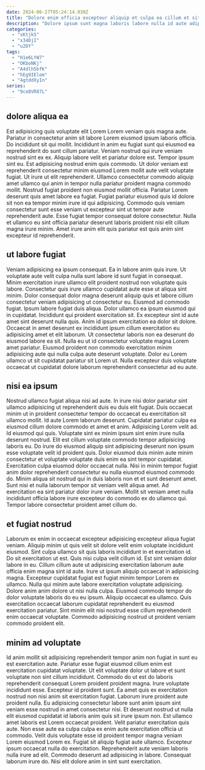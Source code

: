 ```yaml
---
date: 2024-06-27T05:24:14.038Z
title: "Dolore enim officia excepteur aliquip et culpa ea cillum et sit."
description: "Dolore ipsum sunt magna laboris labore nulla id aute adipisicing. Mollit irure excepteur velit sunt irure irure et sit culpa magna ad ut mollit adipisicing."
categories:
  - "sKtjkS"
  - "x34DjI"
  - "u2DY"
tags:
  - "H1e6LYW7"
  - "OKboNKj"
  - "A4dlh5bfK"
  - "hEg9IElom"
  - "4gtddXyIn"
series:
  - "9ce8VR87L"
---
```



## dolore aliqua ea

Est adipisicing quis voluptate elit Lorem Lorem veniam quis magna aute. Pariatur in consectetur anim sit labore Lorem eiusmod ipsum laboris officia. Do incididunt sit qui mollit. Incididunt in anim eu fugiat sunt qui eiusmod ea reprehenderit do sunt cillum pariatur. Veniam nostrud qui irure veniam nostrud sint ex ex.
Aliquip labore velit et pariatur dolore est. Tempor ipsum sint eu. Est adipisicing nostrud enim quis commodo. Ut dolor veniam est reprehenderit consectetur minim eiusmod Lorem mollit aute velit voluptate fugiat. Ut irure ut elit reprehenderit.
Ullamco consectetur commodo aliquip amet ullamco qui anim in tempor nulla pariatur proident magna commodo mollit. Nostrud fugiat proident non eiusmod mollit officia. Pariatur Lorem deserunt quis amet labore ea fugiat. Fugiat pariatur eiusmod quis id dolore sit non ea tempor minim irure id qui adipisicing. Commodo quis veniam consectetur sunt esse veniam ut excepteur sint ut tempor aute reprehenderit aute. Esse fugiat tempor consequat dolore consectetur. Nulla et ullamco eu sint officia pariatur deserunt laboris proident nisi elit cillum magna irure minim. Amet irure anim elit quis pariatur est quis anim sint excepteur id reprehenderit.

## ut labore fugiat

Veniam adipisicing ea ipsum consequat. Ea in labore anim quis irure. Ut voluptate aute velit culpa nulla sunt labore id sunt fugiat in consequat. Minim exercitation irure ullamco elit proident nostrud non voluptate quis labore. Consectetur quis irure ullamco cupidatat aute esse ut aliqua sint minim. Dolor consequat dolor magna deserunt aliquip quis et labore cillum consectetur veniam adipisicing ut consectetur eu. Eiusmod ad commodo fugiat.
Ipsum labore fugiat duis aliqua. Dolor ullamco ea ipsum eiusmod qui in cupidatat. Incididunt qui proident exercitation sit. Ex excepteur sint id aute amet sint deserunt nulla quis. Anim id ipsum exercitation ea dolor sit dolore. Occaecat in amet deserunt ex incididunt ipsum cillum exercitation eu adipisicing amet et elit laborum. Ut consectetur laboris non ea deserunt do eiusmod labore ea sit.
Nulla eu ut id consectetur voluptate magna Lorem amet pariatur. Eiusmod proident non commodo exercitation minim adipisicing aute qui nulla culpa aute deserunt voluptate. Dolor eu Lorem ullamco ut sit cupidatat pariatur sit Lorem ut. Nulla excepteur duis voluptate occaecat ut cupidatat dolore laborum reprehenderit consectetur ad eu aute.

## nisi ea ipsum

Nostrud ullamco fugiat aliqua nisi ad aute. In irure nisi dolor pariatur sint ullamco adipisicing ut reprehenderit duis eu duis elit fugiat. Duis occaecat minim ut in proident consectetur tempor do occaecat eu exercitation sit ullamco mollit. Id aute Lorem laborum deserunt. Cupidatat pariatur culpa ea eiusmod cillum dolore commodo et amet et anim. Adipisicing Lorem velit ad. Id eiusmod qui quis.
Voluptate sint ex minim ipsum sint enim irure nulla deserunt nostrud. Elit est cillum voluptate commodo tempor adipisicing laboris eu. Do irure do eiusmod aliquip sint adipisicing deserunt non ipsum esse voluptate velit id proident quis. Dolor eiusmod duis minim aute minim consectetur et voluptate voluptate duis enim ea sint tempor cupidatat.
Exercitation culpa eiusmod dolor occaecat nulla. Nisi in minim tempor fugiat anim dolor reprehenderit consectetur eu nulla eiusmod eiusmod commodo do. Minim aliqua sit nostrud qui in duis laboris non et et sunt deserunt amet. Sunt nisi et nulla laborum tempor sit veniam velit aliqua amet. Ad exercitation ea sint pariatur dolor irure veniam. Mollit sit veniam amet nulla incididunt officia labore irure excepteur do commodo ex do ullamco qui. Tempor labore consectetur proident amet cillum do.

## et fugiat nostrud

Laborum ex enim in occaecat excepteur adipisicing excepteur aliqua fugiat veniam. Aliquip minim ut quis velit sit dolore velit enim voluptate incididunt eiusmod. Sint culpa ullamco sit quis laboris incididunt in et exercitation id. Do sit exercitation ut est. Quis nisi culpa velit cillum id. Est sint veniam dolor labore in eu. Cillum cillum aute ut adipisicing exercitation laborum aute officia enim magna sint id aute.
Irure ut ipsum aliquip occaecat in adipisicing magna. Excepteur cupidatat fugiat est fugiat minim tempor Lorem ex ullamco. Nulla qui minim aute labore exercitation voluptate adipisicing. Dolore anim anim dolore ut nisi nulla culpa. Eiusmod commodo tempor do dolor voluptate laboris do eu eu ipsum.
Aliquip occaecat ea ullamco. Quis exercitation occaecat laborum cupidatat reprehenderit eu eiusmod exercitation pariatur. Sint minim elit nisi nostrud esse cillum reprehenderit enim occaecat voluptate. Commodo adipisicing nostrud ut proident veniam commodo proident elit.

## minim ad voluptate

Id anim mollit sit adipisicing reprehenderit tempor anim non fugiat in sunt eu est exercitation aute. Pariatur esse fugiat eiusmod cillum enim est exercitation cupidatat voluptate. Ut elit voluptate dolor ut labore et sunt voluptate non sint cillum incididunt. Commodo do ut est do laboris reprehenderit consequat Lorem proident proident magna. Irure voluptate incididunt esse. Excepteur id proident sunt. Ea amet quis ex exercitation nostrud non nisi anim sit exercitation fugiat. Laborum irure proident aute proident nulla.
Eu adipisicing consectetur labore sunt anim ipsum sint veniam esse nostrud in amet consectetur nisi. Et deserunt nostrud ut nulla elit eiusmod cupidatat id laboris anim quis sit irure ipsum non. Est ullamco amet laboris est Lorem occaecat proident. Velit pariatur exercitation quis aute. Non esse aute ea culpa culpa ex enim aute exercitation officia ut commodo. Velit duis voluptate esse id proident tempor magna veniam Lorem eiusmod Lorem ex. Fugiat sit aliquip fugiat aute ullamco.
Excepteur ipsum occaecat nulla do exercitation. Reprehenderit aute veniam laboris nulla irure ad elit. Commodo deserunt ad adipisicing in labore. Consequat laborum irure do. Nisi elit dolore anim in sint sunt exercitation.

